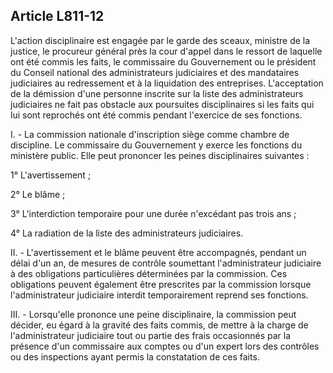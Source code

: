 Article L811-12
----
L'action disciplinaire est engagée par le garde des sceaux, ministre de la
justice, le procureur général près la cour d'appel dans le ressort de laquelle
ont été commis les faits, le commissaire du Gouvernement ou le président du
Conseil national des administrateurs judiciaires et des mandataires judiciaires
au redressement et à la liquidation des entreprises. L'acceptation de la
démission d'une personne inscrite sur la liste des administrateurs judiciaires
ne fait pas obstacle aux poursuites disciplinaires si les faits qui lui sont
reprochés ont été commis pendant l'exercice de ses fonctions.

I. - La commission nationale d'inscription siège comme chambre de discipline. Le
commissaire du Gouvernement y exerce les fonctions du ministère public. Elle
peut prononcer les peines disciplinaires suivantes :

1° L'avertissement ;

2° Le blâme ;

3° L'interdiction temporaire pour une durée n'excédant pas trois ans ;

4° La radiation de la liste des administrateurs judiciaires.

II. - L'avertissement et le blâme peuvent être accompagnés, pendant un délai
d'un an, de mesures de contrôle soumettant l'administrateur judiciaire à des
obligations particulières déterminées par la commission. Ces obligations peuvent
également être prescrites par la commission lorsque l'administrateur judiciaire
interdit temporairement reprend ses fonctions.

III. - Lorsqu'elle prononce une peine disciplinaire, la commission peut décider,
eu égard à la gravité des faits commis, de mettre à la charge de
l'administrateur judiciaire tout ou partie des frais occasionnés par la présence
d'un commissaire aux comptes ou d'un expert lors des contrôles ou des
inspections ayant permis la constatation de ces faits.
